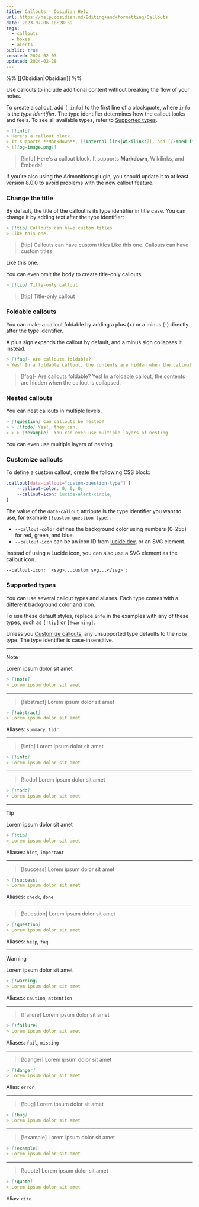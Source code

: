 ```yaml
---
title: Callouts - Obsidian Help
url: https://help.obsidian.md/Editing+and+formatting/Callouts
date: 2023-07-06 18:28:59
tags:
  - callouts
  - boxes
  - alerts
public: true
created: 2024-02-03
updated: 2024-02-28
---
```

%%
[[Obsidian|Obsidian]]
%%

Use callouts to include additional content without breaking the flow of your notes.

To create a callout, add `[!info]` to the first line of a blockquote, where `info` is the *type identifier*. The type identifier determines how the callout looks and feels. To see all available types, refer to [Supported types](https://help.obsidian.md/Editing+and+formatting/Callouts#Supported%20types).

```markdown
> [!info]
> Here's a callout block.
> It supports **Markdown**, [[Internal link|Wikilinks]], and [[Embed files|embeds]]!
> ![[og-image.png]]
```

> [!info]
> Here's a callout block.
> It supports **Markdown**, Wikilinks, and Embeds!

If you're also using the Admonitions plugin, you should update it to at least version 8.0.0 to avoid problems with the new callout feature.

### Change the title

By default, the title of the callout is its type identifier in title case. You can change it by adding text after the type identifier:

```markdown
> [!tip] Callouts can have custom titles
> Like this one.
```

> [!tip] Callouts can have custom titles
> Like this one.
Callouts can have custom titles

Like this one.

You can even omit the body to create title-only callouts:

```markdown
> [!tip] Title-only callout
```

> [!tip] Title-only callout
> 
### Foldable callouts

You can make a callout foldable by adding a plus (+) or a minus (-) directly after the type identifier.

A plus sign expands the callout by default, and a minus sign collapses it instead.

```markdown
> [!faq]- Are callouts foldable?
> Yes! In a foldable callout, the contents are hidden when the callout is collapsed.
```

> [!faq]- Are callouts foldable?
> Yes! In a foldable callout, the contents are hidden when the callout is collapsed.

### Nested callouts

You can nest callouts in multiple levels.

```markdown
> [!question] Can callouts be nested?
> > [!todo] Yes!, they can.
> > > [!example]  You can even use multiple layers of nesting.
```

You can even use multiple layers of nesting.

### Customize callouts

To define a custom callout, create the following CSS block:

```css
.callout[data-callout="custom-question-type"] {
    --callout-color: 0, 0, 0;
    --callout-icon: lucide-alert-circle;
}
```

The value of the `data-callout` attribute is the type identifier you want to use, for example `[!custom-question-type]`.

-   `--callout-color` defines the background color using numbers (0–255) for red, green, and blue.
-   `--callout-icon` can be an icon ID from [lucide.dev](https://lucide.dev/), or an SVG element.

Instead of using a Lucide icon, you can also use a SVG element as the callout icon.

```css
--callout-icon: '<svg>...custom svg...</svg>';
```

### Supported types

You can use several callout types and aliases. Each type comes with a different background color and icon.

To use these default styles, replace `info` in the examples with any of these types, such as `[!tip]` or `[!warning]`.

Unless you [Customize callouts](https://help.obsidian.md/Editing+and+formatting/Callouts#Customize%20callouts), any unsupported type defaults to the `note` type. The type identifier is case-insensitive.
___
> [!note]
> Lorem ipsum dolor sit amet

```markdown
> [!note]
> Lorem ipsum dolor sit amet
```
___
> [!abstract]
> Lorem ipsum dolor sit amet

```markdown
> [!abstract]
> Lorem ipsum dolor sit amet
```
Aliases: `summary`, `tldr`
___
> [!info]
> Lorem ipsum dolor sit amet

```markdown
> [!info]
> Lorem ipsum dolor sit amet
```
___
> [!todo]
> Lorem ipsum dolor sit amet

```markdown
> [!todo]
> Lorem ipsum dolor sit amet
```
___
> [!tip]
> Lorem ipsum dolor sit amet

```markdown
> [!tip]
> Lorem ipsum dolor sit amet
```
Aliases: `hint`, `important`
___
> [!success]
> Lorem ipsum dolor sit amet

```markdown
> [!success]
> Lorem ipsum dolor sit amet
```
Aliases: `check`, `done`
___
> [!question]
> Lorem ipsum dolor sit amet

```markdown
> [!question]
> Lorem ipsum dolor sit amet
```
Aliases: `help`, `faq`
___
> [!warning]
> Lorem ipsum dolor sit amet

```markdown
> [!warning]
> Lorem ipsum dolor sit amet
```

Aliases: `caution`, `attention`
___
> [!failure]
> Lorem ipsum dolor sit amet

```markdown
> [!failure]
> Lorem ipsum dolor sit amet
```
Aliases: `fail`, `missing`
___
> [!danger]
> Lorem ipsum dolor sit amet

```markdown
> [!danger]
> Lorem ipsum dolor sit amet
```
Alias: `error`
___
> [!bug]
> Lorem ipsum dolor sit amet

```markdown
> [!bug]
> Lorem ipsum dolor sit amet
```
___
> [!example]
> Lorem ipsum dolor sit amet

```markdown
> [!example]
> Lorem ipsum dolor sit amet
```
___
> [!quote]
> Lorem ipsum dolor sit amet
```markdown
> [!quote]
> Lorem ipsum dolor sit amet
```
Alias: `cite`